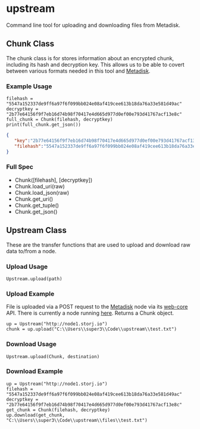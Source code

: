 upstream
========

Command line tool for uploading and downloading files from Metadisk.

## Chunk Class
The chunk class is for stores information about an encrypted chunk, including its hash and decryption key. This allows us to be able to covert between various formats needed in this tool and [Metadisk](https://github.com/storj/metadisk). 

### Example Usage 

	filehash = "5547a152337de9ff6a97f6f099bb024e08af419cee613b18da76a33e581d49ac"
	decryptkey = "2b77e64156f9f7eb16d74b98f70417e4d665d977d0ef00e793d41767acf13e8c"
	full_chunk = Chunk(filehash, decryptkey)
	print(full_chunk.get_json())

```json
{  
   "key":"2b77e64156f9f7eb16d74b98f70417e4d665d977d0ef00e793d41767acf13e8c",
   "filehash":"5547a152337de9ff6a97f6f099bb024e08af419cee613b18da76a33e581d49ac"
}
```

### Full Spec
* Chunk([filehash], [decryptkey])
* Chunk.load_uri(raw)
* Chunk.load_json(raw)
* Chunk.get_uri()
* Chunk.get_tuple()
* Chunk.get_json()

## Upstream Class
These are the transfer functions that are used to upload and download raw data to/from a node.

### Upload Usage

	Upstream.upload(path) 

### Upload Example
File is uploaded via a POST request to the [Metadisk](http://metadisk.org) node via its [web-core](https://github.com/Storj/web-core#api-documentation) API. There is currently a node running [here](https://github.com/Storj/web-core#api-documentation). Returns a Chunk object.

	up = Upstream("http://node1.storj.io")
	chunk = up.upload("C:\\Users\\super3\\Code\\upstream\\test.txt")

### Download Usage

	Upstream.upload(Chunk, destination) 

### Download Example
	
	up = Upstream("http://node1.storj.io")
	filehash = "5547a152337de9ff6a97f6f099bb024e08af419cee613b18da76a33e581d49ac"
	decryptkey = "2b77e64156f9f7eb16d74b98f70417e4d665d977d0ef00e793d41767acf13e8c"
	get_chunk = Chunk(filehash, decryptkey)
	up.download(get_chunk, "C:\\Users\\super3\\Code\\upstream\\files\\test.txt")